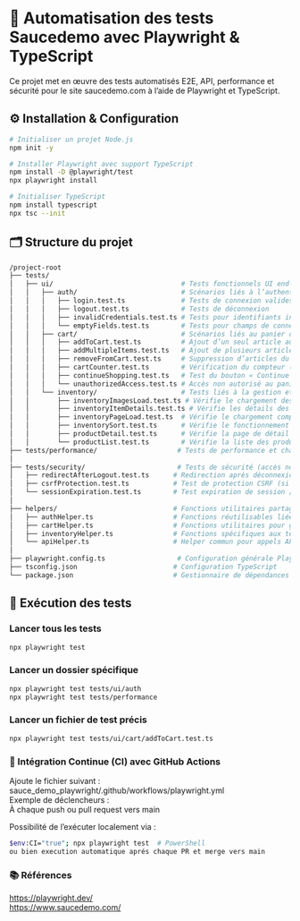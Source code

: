 # 🧪 Automatisation des tests Saucedemo avec Playwright & TypeScript
Ce projet met en œuvre des tests automatisés E2E, API, performance et sécurité pour le site saucedemo.com à l’aide de Playwright et TypeScript.

## ⚙️ Installation & Configuration
```bash
# Initialiser un projet Node.js
npm init -y

# Installer Playwright avec support TypeScript
npm install -D @playwright/test
npx playwright install

# Initialiser TypeScript
npm install typescript
npx tsc --init
```
## 🗂️ Structure du projet
```bash
/project-root
├── tests/
│   ├── ui/                                # Tests fonctionnels UI end-to-end avec Playwright
│   │   ├── auth/                          # Scénarios liés à l’authentification utilisateur
│   │   │   ├── login.test.ts              # Tests de connexion valides
│   │   │   ├── logout.test.ts             # Tests de déconnexion
│   │   │   ├── invalidCredentials.test.ts # Tests pour identifiants invalides
│   │   │   └── emptyFields.test.ts        # Tests pour champs de connexion vides
│   │   ├── cart/                          # Scénarios liés au panier d’achats
│   │   │   ├── addToCart.test.ts          # Ajout d’un seul article au panier
│   │   │   ├── addMultipleItems.test.ts   # Ajout de plusieurs articles simultanément
│   │   │   ├── removeFromCart.test.ts     # Suppression d’articles du panier
│   │   │   ├── cartCounter.test.ts        # Vérification du compteur (badge) du panier
│   │   │   ├── continueShopping.test.ts   # Test du bouton « Continue Shopping »
│   │   │   └── unauthorizedAccess.test.ts # Accès non autorisé au panier sans connexion
│   │   └── inventory/                     # Tests liés à la gestion et affichage des produits
│   │       ├── inventoryImagesLoad.test.ts # Vérifie le chargement des images produits
│   │       ├── inventoryItemDetails.test.ts # Vérifie les détails des produits affichés
│   │       ├── inventoryPageLoad.test.ts  # Vérifie le chargement complet de la page inventaire
│   │       ├── inventorySort.test.ts      # Vérifie le fonctionnement du tri des produits
│   │       ├── productDetail.test.ts      # Vérifie la page de détail d’un produit
│   │       └── productList.test.ts        # Vérifie la liste des produits affichés
├── tests/performance/                    # Tests de performance et charge (ex: JMeter)
│
├── tests/security/                       # Tests de sécurité (accès non autorisé, redirections)
│   ├── redirectAfterLogout.test.ts      # Redirection après déconnexion
│   ├── csrfProtection.test.ts           # Test de protection CSRF (si applicable)
│   └── sessionExpiration.test.ts        # Test expiration de session / token
│
├── helpers/                             # Fonctions utilitaires partagées et helpers
│   ├── authHelper.ts                    # Fonctions réutilisables liées à l’authentification
│   ├── cartHelper.ts                    # Fonctions utilitaires pour gérer le panier
│   ├── inventoryHelper.ts               # Fonctions spécifiques aux tests d’inventaire
│   └── apiHelper.ts                     # Helper commun pour appels API et gestion requêtes
│
├── playwright.config.ts                  # Configuration générale Playwright (tests UI)
├── tsconfig.json                        # Configuration TypeScript
└── package.json                         # Gestionnaire de dépendances et scripts npm

```
## 🚀 Exécution des tests
### Lancer tous les tests
```bash
npx playwright test
```
### Lancer un dossier spécifique
```bash
npx playwright test tests/ui/auth
npx playwright test tests/performance
```
### Lancer un fichier de test précis
```bash
npx playwright test tests/ui/cart/addToCart.test.ts
```
### 🔁 Intégration Continue (CI) avec GitHub Actions
Ajoute le fichier suivant :  
sauce_demo_playwright/.github/workflows/playwright.yml  
Exemple de déclencheurs :  
À chaque push ou pull request vers main  

Possibilité de l’exécuter localement via :  
```bash
$env:CI="true"; npx playwright test  # PowerShell
ou bien execution automatique aprés chaque PR et merge vers main
```
### 📚 Références
https://playwright.dev/  
https://www.saucedemo.com/
